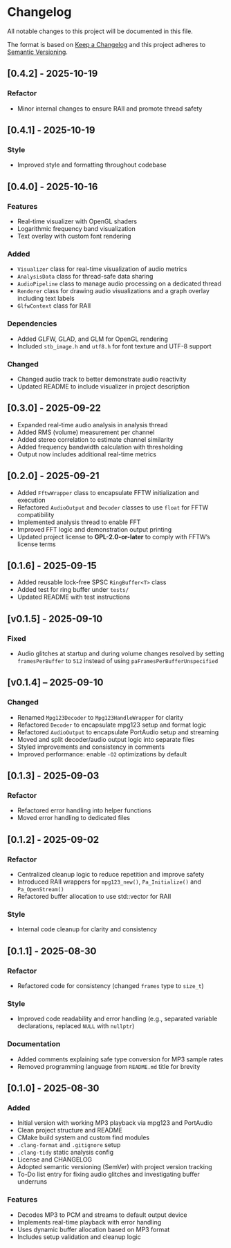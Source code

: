 # Changelog

All notable changes to this project will be documented in this file.

The format is based on [Keep a Changelog](https://keepachangelog.com/en/1.0.0/) and this project adheres to [Semantic Versioning](https://semver.org/spec/v2.0.0.html).

## [0.4.2] - 2025-10-19
### Refactor
- Minor internal changes to ensure RAII and promote thread safety

## [0.4.1] - 2025-10-19
### Style
- Improved style and formatting throughout codebase

## [0.4.0] - 2025-10-16
### Features
- Real-time visualizer with OpenGL shaders
- Logarithmic frequency band visualization
- Text overlay with custom font rendering

### Added
- `Visualizer` class for real-time visualization of audio metrics
- `AnalysisData` class for thread-safe data sharing
- `AudioPipeline` class to manage audio processing on a dedicated thread
- `Renderer` class for drawing audio visualizations and a graph overlay including text labels
- `GlfwContext` class for RAII

### Dependencies
- Added GLFW, GLAD, and GLM for OpenGL rendering
- Included `stb_image.h` and `utf8.h` for font texture and UTF-8 support

### Changed
- Changed audio track to better demonstrate audio reactivity
- Updated README to include visualizer in project description

## [0.3.0] - 2025-09-22
- Expanded real-time audio analysis in analysis thread
- Added RMS (volume) measurement per channel
- Added stereo correlation to estimate channel similarity
- Added frequency bandwidth calculation with thresholding
- Output now includes additional real-time metrics

## [0.2.0] - 2025-09-21
- Added `FftwWrapper` class to encapsulate FFTW initialization and execution
- Refactored `AudioOutput` and `Decoder` classes to use `float` for FFTW compatibility
- Implemented analysis thread to enable FFT
- Improved FFT logic and demonstration output printing
- Updated project license to **GPL-2.0-or-later** to comply with FFTW’s license terms

## [0.1.6] - 2025-09-15
- Added reusable lock-free SPSC `RingBuffer<T>` class
- Added test for ring buffer under `tests/`
- Updated README with test instructions

## [v0.1.5] - 2025-09-10
### Fixed
- Audio glitches at startup and during volume changes resolved by setting `framesPerBuffer` to `512` instead of using `paFramesPerBufferUnspecified`

## [v0.1.4] – 2025-09-10
### Changed
- Renamed `Mpg123Decoder` to `Mpg123HandleWrapper` for clarity
- Refactored `Decoder` to encapsulate mpg123 setup and format logic
- Refactored `AudioOutput` to encapsulate PortAudio setup and streaming
- Moved and split decoder/audio output logic into separate files
- Styled improvements and consistency in comments
- Improved performance: enable `-O2` optimizations by default

## [0.1.3] - 2025-09-03
### Refactor
- Refactored error handling into helper functions
- Moved error handling to dedicated files

## [0.1.2] - 2025-09-02
### Refactor
- Centralized cleanup logic to reduce repetition and improve safety
- Introduced RAII wrappers for `mpg123_new()`, `Pa_Initialize()` and `Pa_OpenStream()`
- Refactored buffer allocation to use std::vector for RAII

### Style
- Internal code cleanup for clarity and consistency

## [0.1.1] - 2025-08-30
### Refactor
- Refactored code for consistency (changed `frames` type to `size_t`)

### Style
- Improved code readability and error handling (e.g., separated variable declarations, replaced `NULL` with `nullptr`)

### Documentation
- Added comments explaining safe type conversion for MP3 sample rates
- Removed programming language from `README.md` title for brevity

## [0.1.0] - 2025-08-30
### Added
- Initial version with working MP3 playback via mpg123 and PortAudio
- Clean project structure and README
- CMake build system and custom find modules
- `.clang-format` and `.gitignore` setup
- `.clang-tidy` static analysis config
- License and CHANGELOG
- Adopted semantic versioning (SemVer) with project version tracking
- To-Do list entry for fixing audio glitches and investigating buffer underruns

### Features
- Decodes MP3 to PCM and streams to default output device
- Implements real-time playback with error handling
- Uses dynamic buffer allocation based on MP3 format
- Includes setup validation and cleanup logic

